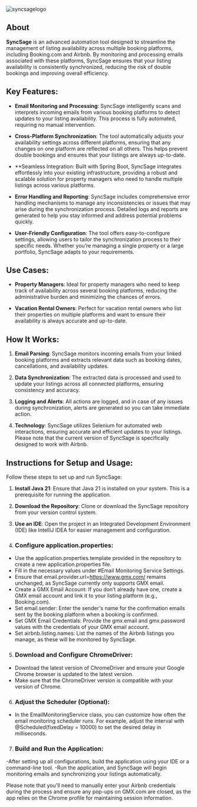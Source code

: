 ![syncsagelogo](https://github.com/user-attachments/assets/a6944917-057e-472e-a851-129b0fc8e4a3)

## About

**SyncSage** is an advanced automation tool designed to streamline the management of listing availability across multiple booking platforms, including Booking.com and Airbnb. By monitoring and processing emails associated with these platforms, SyncSage ensures that your listing availability is consistently synchronized, reducing the risk of double bookings and improving overall efficiency.

## **Key Features**:
- **Email Monitoring and Processing**: SyncSage intelligently scans and interprets incoming emails from various booking platforms to detect updates to your listing availability. This process is fully automated, requiring no manual intervention.

- **Cross-Platform Synchronization**: The tool automatically adjusts your availability settings across different platforms, ensuring that any changes on one platform are reflected on all others. This helps prevent double bookings and ensures that your listings are always up-to-date.

- **Seamless Integration: Built with Spring Boot, SyncSage integrates effortlessly into your existing infrastructure, providing a robust and scalable solution for property managers who need to handle multiple listings across various platforms.

- **Error Handling and Reporting**: SyncSage includes comprehensive error handling mechanisms to manage any inconsistencies or issues that may arise during the synchronization process. Detailed logs and reports are generated to help you stay informed and address potential problems quickly.

- **User-Friendly Configuration**: The tool offers easy-to-configure settings, allowing users to tailor the synchronization process to their specific needs. Whether you’re managing a single property or a large portfolio, SyncSage adapts to your requirements.

## **Use Cases**:
- **Property Managers**: Ideal for property managers who need to keep track of availability across several booking platforms, reducing the administrative burden and minimizing the chances of errors.

- **Vacation Rental Owners**: Perfect for vacation rental owners who list their properties on multiple platforms and want to ensure their availability is always accurate and up-to-date.

## **How It Works**:
1. **Email Parsing**: SyncSage monitors incoming emails from your linked booking platforms and extracts relevant data such as booking dates, cancellations, and availability updates.

2. **Data Synchronization**: The extracted data is processed and used to update your listings across all connected platforms, ensuring consistency and accuracy.

3. **Logging and Alerts**: All actions are logged, and in case of any issues during synchronization, alerts are generated so you can take immediate action.

4. **Technology**: SyncSage utilizes Selenium for automated web interactions, ensuring accurate and efficient updates to your listings. Please note that the current version of SyncSage is specifically designed to work with Airbnb.

## **Instructions for Setup and Usage**:
Follow these steps to set up and run SyncSage:

1. **Install Java 21**: Ensure that Java 21 is installed on your system. This is a prerequisite for running the application.

2. **Download the Repository**: Clone or download the SyncSage repository from your version control system.

3. **Use an IDE**: Open the project in an Integrated Development Environment (IDE) like IntelliJ IDEA for easier management and configuration.

4. ### **Configure application.properties**:

  - Use the application.properties.template provided in the repository to create a new application.properties file.
  - Fill in the necessary values under #Email Monitoring Service Settings.
  - Ensure that email.provider.url=https://www.gmx.com/ remains unchanged, as SyncSage currently only supports GMX email.
  - Create a GMX Email Account: If you don’t already have one, create a GMX email account and link it to your listing platform (e.g., Booking.com).
  - Set email.sender: Enter the sender's name for the confirmation emails sent by the booking platform when a booking is confirmed.
  - Set GMX Email Credentials: Provide the gmx.email and gmx.password values with the credentials of your GMX email account.
  - Set airbnb.listing.names: List the names of the Airbnb listings you manage, as these will be monitored by SyncSage.
  
5. ### **Download and Configure ChromeDriver**:

  - Download the latest version of ChromeDriver and ensure your Google Chrome browser is updated to the latest version.
  - Make sure that the ChromeDriver version is compatible with your version of Chrome.
  
6. ### **Adjust the Scheduler** (Optional):

  - In the EmailMonitoringService class, you can customize how often the email monitoring scheduler runs. For example, adjust the interval with @Scheduled(fixedDelay = 10000) to set the desired delay in milliseconds.

7. ### **Build and Run the Application**:

  -After setting up all configurations, build the application using your IDE or a command-line tool.
  -Run the application, and SyncSage will begin monitoring emails and synchronizing your listings automatically.

Please note that you'll need to manually enter your Airbnb credentials during the process and ensure any pop-ups on GMX.com are closed, as the app relies on the Chrome profile for maintaining session information.

